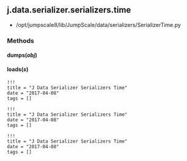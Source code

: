 <!-- toc -->
## j.data.serializer.serializers.time

- /opt/jumpscale8/lib/JumpScale/data/serializers/SerializerTime.py

### Methods

#### dumps(*obj*) 

#### loads(*s*) 


```
!!!
title = "J Data Serializer Serializers Time"
date = "2017-04-08"
tags = []
```

```
!!!
title = "J Data Serializer Serializers Time"
date = "2017-04-08"
tags = []
```

```
!!!
title = "J Data Serializer Serializers Time"
date = "2017-04-08"
tags = []
```
